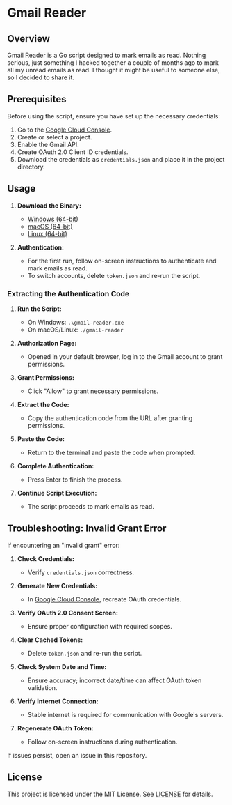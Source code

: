 # Gmail Reader

## Overview

Gmail Reader is a Go script designed to mark emails as read. Nothing serious, just something I hacked together a couple of months ago to mark all my unread emails as read. I thought it might be useful to someone else, so I decided to share it.

## Prerequisites

Before using the script, ensure you have set up the necessary credentials:

1. Go to the [Google Cloud Console](https://console.cloud.google.com/).
2. Create or select a project.
3. Enable the Gmail API.
4. Create OAuth 2.0 Client ID credentials.
5. Download the credentials as `credentials.json` and place it in the project directory.

## Usage

1. **Download the Binary:**

   - [Windows (64-bit)](bin/windows/gmail-reader.exe)
   - [macOS (64-bit)](bin/mac/gmail-reader)
   - [Linux (64-bit)](bin/linux/gmail-reader)

2. **Authentication:**

   - For the first run, follow on-screen instructions to authenticate and mark emails as read.
   - To switch accounts, delete `token.json` and re-run the script.

### Extracting the Authentication Code

1. **Run the Script:**
   - On Windows: `.\gmail-reader.exe`
   - On macOS/Linux: `./gmail-reader`

2. **Authorization Page:**
   - Opened in your default browser, log in to the Gmail account to grant permissions.

3. **Grant Permissions:**
   - Click "Allow" to grant necessary permissions.

4. **Extract the Code:**
   - Copy the authentication code from the URL after granting permissions.

5. **Paste the Code:**
   - Return to the terminal and paste the code when prompted.

6. **Complete Authentication:**
   - Press Enter to finish the process.

7. **Continue Script Execution:**
   - The script proceeds to mark emails as read.

## Troubleshooting: Invalid Grant Error

If encountering an "invalid grant" error:

1. **Check Credentials:**
   - Verify `credentials.json` correctness.

2. **Generate New Credentials:**
   - In [Google Cloud Console](https://console.cloud.google.com/), recreate OAuth credentials.

3. **Verify OAuth 2.0 Consent Screen:**
   - Ensure proper configuration with required scopes.

4. **Clear Cached Tokens:**
   - Delete `token.json` and re-run the script.

5. **Check System Date and Time:**
   - Ensure accuracy; incorrect date/time can affect OAuth token validation.

6. **Verify Internet Connection:**
   - Stable internet is required for communication with Google's servers.

7. **Regenerate OAuth Token:**
   - Follow on-screen instructions during authentication.

If issues persist, open an issue in this repository.

## License

This project is licensed under the MIT License. See [LICENSE](LICENSE) for details.
